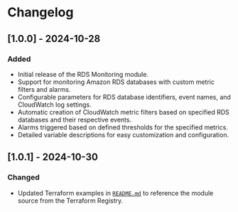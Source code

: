 # Changelog

## [1.0.0] - 2024-10-28

### Added
- Initial release of the RDS Monitoring module.
- Support for monitoring Amazon RDS databases with custom metric filters and alarms.
- Configurable parameters for RDS database identifiers, event names, and CloudWatch log settings.
- Automatic creation of CloudWatch metric filters based on specified RDS databases and their respective events.
- Alarms triggered based on defined thresholds for the specified metrics.
- Detailed variable descriptions for easy customization and configuration.

## [1.0.1] - 2024-10-30

### Changed
- Updated Terraform examples in [`README.md`](README.md) to reference the module source from the Terraform Registry.
